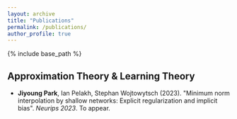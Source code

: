 ```yaml
---
layout: archive
title: "Publications"
permalink: /publications/
author_profile: true
---
```

<!---
{% if author.googlescholar %}
  You can also find my articles on <u><a href="{{author.googlescholar}}">my Google Scholar profile</a>.</u>
{% endif %}
--->
{% include base_path %}

## Approximation Theory & Learning Theory

* **Jiyoung Park**, Ian Pelakh, Stephan Wojtowytsch (2023). "Minimum norm interpolation by shallow networks: Explicit regularization and implicit bias". *Neurips 2023*. To appear.

<!---
{% for post in site.publications reversed %}
  {% include archive-single.html %}
{% endfor %}
--->
